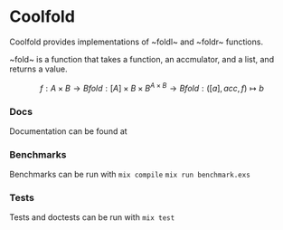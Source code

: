 # Coolfold

Coolfold provides implementations of ~foldl~ and ~foldr~ functions.

~fold~ is a function that takes a function, an accmulator, and a list, and returns a value.

```math
f: A \times B \rightarrow B
fold: [A] \times B \times B^{A \times B} \rightarrow B
fold: ([a], acc, f) \mapsto b
```

### Docs

Documentation can be found at

### Benchmarks

Benchmarks can be run with
`mix compile`
`mix run benchmark.exs`

### Tests

Tests and doctests can be run with
`mix test`

